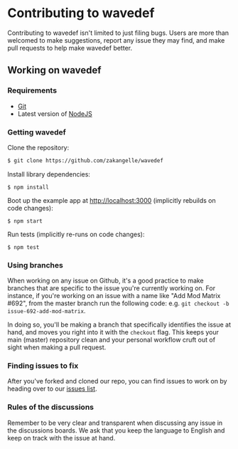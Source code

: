 # Contributing to wavedef

Contributing to wavedef isn't limited to just filing bugs. Users are more than welcomed to make suggestions, report any issue they may find, and make pull requests to help make wavedef better.

## Working on wavedef

### Requirements

* [Git](https://git-scm.com/)
* Latest version of [NodeJS](https://nodejs.org/en/)

### Getting wavedef

Clone the repository:

```sh
$ git clone https://github.com/zakangelle/wavedef
```

Install library dependencies:

```
$ npm install
```

Boot up the example app at [http://localhost:3000](http://localhost:3000) (implicitly rebuilds on code changes):

```
$ npm start
```

Run tests (implicitly re-runs on code changes):

```
$ npm test
```

### Using branches

When working on any issue on Github, it's a good practice to make branches that are specific to the issue you're currently working on. For instance, if you're working on an issue with a name like "Add Mod Matrix #692", from the master branch run the following code: e.g. `git checkout -b issue-692-add-mod-matrix`.

In doing so, you'll be making a branch that specifically identifies the issue at hand, and moves you right into it with the `checkout` flag. This keeps your main (master) repository clean and your personal workflow cruft out of sight when making a pull request.

### Finding issues to fix

After you've forked and cloned our repo, you can find issues to work on by heading over to our [issues list](https://github.com/zakangelle/wavedef/issues).

### Rules of the discussions

Remember to be very clear and transparent when discussing any issue in the discussions boards. We ask that you keep the language to English and keep on track with the issue at hand.

